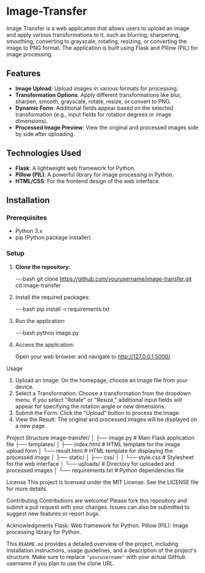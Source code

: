 # Image-Transfer

Image Transfer is a web application that allows users to upload an image and apply various transformations to it, such as blurring, sharpening, smoothing, converting to grayscale, rotating, resizing, or converting the image to PNG format. The application is built using Flask and Pillow (PIL) for image processing.

## Features

- **Image Upload**: Upload images in various formats for processing.
- **Transformation Options**: Apply different transformations like blur, sharpen, smooth, grayscale, rotate, resize, or convert to PNG.
- **Dynamic Form**: Additional fields appear based on the selected transformation (e.g., input fields for rotation degrees or image dimensions).
- **Processed Image Preview**: View the original and processed images side by side after uploading.

## Technologies Used

- **Flask**: A lightweight web framework for Python.
- **Pillow (PIL)**: A powerful library for image processing in Python.
- **HTML/CSS**: For the frontend design of the web interface.

## Installation

### Prerequisites

- Python 3.x
- pip (Python package installer)

### Setup

1. **Clone the repository:**

   ---bash
   git clone https://github.com/yourusername/image-transfer.git
   cd image-transfer

2. Install the required packages:

    ---bash
    pip install -r requirements.txt
    
3. Run the application:

    ---bash
    python image.py
  
4. Access the application:

   Open your web browser and navigate to http://127.0.0.1:5000/.

Usage
1. Upload an Image: On the homepage, choose an image file from your device.
2. Select a Transformation: Choose a transformation from the dropdown menu. If you select "Rotate" or "Resize," additional input fields will appear for specifying the rotation angle or new dimensions.
3. Submit the Form: Click the "Upload" button to process the image.
4. View the Result: The original and processed images will be displayed on a new page.

Project Structure
image-transfer/
│
├── image.py                   # Main Flask application file
├── templates/
│   ├── index.html             # HTML template for the image upload form
│   └── result.html            # HTML template for displaying the processed image
│
├── static/
│   ├── css/
│   │   └── style.css          # Stylesheet for the web interface
│   └── uploads/               # Directory for uploaded and processed images
│
└── requirements.txt           # Python dependencies file

License
This project is licensed under the MIT License. See the LICENSE file for more details.

Contributing
Contributions are welcome! Please fork this repository and submit a pull request with your changes. Issues can also be submitted to suggest new features or report bugs.

Acknowledgments
Flask: Web framework for Python.
Pillow (PIL): Image processing library for Python.

This `README.md` provides a detailed overview of the project, including installation instructions, usage guidelines, and a description of the project's structure. Make sure to replace `"yourusername"` with your actual GitHub username if you plan to use the clone URL.
